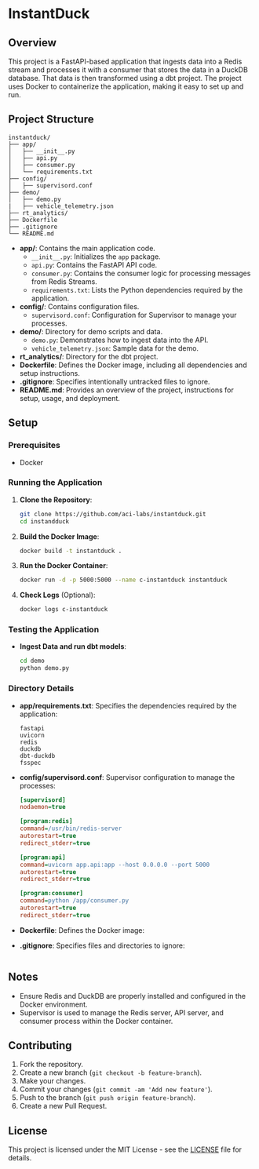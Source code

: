 # InstantDuck

## Overview

This project is a FastAPI-based application that ingests data into a Redis stream and processes it with a consumer that stores the data in a DuckDB database.
That data is then transformed using a dbt project.
The project uses Docker to containerize the application, making it easy to set up and run.

## Project Structure

```
instantduck/
├── app/
│   ├── __init__.py
│   ├── api.py
│   ├── consumer.py
│   └── requirements.txt
├── config/
│   ├── supervisord.conf
├── demo/
│   ├── demo.py
|   ├── vehicle_telemetry.json
├── rt_analytics/
├── Dockerfile
├── .gitignore
└── README.md
```

- **app/**: Contains the main application code.
  - `__init__.py`: Initializes the `app` package.
  - `api.py`: Contains the FastAPI API code.
  - `consumer.py`: Contains the consumer logic for processing messages from Redis Streams.
  - `requirements.txt`: Lists the Python dependencies required by the application.
- **config/**: Contains configuration files.
  - `supervisord.conf`: Configuration for Supervisor to manage your processes.
- **demo/**: Directory for demo scripts and data.
  - `demo.py`: Demonstrates how to ingest data into the API.
  - `vehicle_telemetry.json`: Sample data for the demo.
- **rt_analytics/**: Directory for the dbt project.
- **Dockerfile**: Defines the Docker image, including all dependencies and setup instructions.
- **.gitignore**: Specifies intentionally untracked files to ignore.
- **README.md**: Provides an overview of the project, instructions for setup, usage, and deployment.

## Setup

### Prerequisites

- Docker

### Running the Application

1. **Clone the Repository**:
   ```sh
   git clone https://github.com/aci-labs/instantduck.git
   cd instandduck
   ```

2. **Build the Docker Image**:
   ```sh
   docker build -t instantduck .
   ```

3. **Run the Docker Container**:
   ```sh
   docker run -d -p 5000:5000 --name c-instantduck instantduck
   ```

4. **Check Logs** (Optional):
   ```sh
   docker logs c-instantduck
   ```

### Testing the Application

- **Ingest Data and run dbt models**:
  ```sh
  cd demo
  python demo.py
  ```

### Directory Details

- **app/requirements.txt**: Specifies the dependencies required by the application:
  ```
  fastapi
  uvicorn
  redis
  duckdb
  dbt-duckdb
  fsspec
  ```

- **config/supervisord.conf**: Supervisor configuration to manage the processes:
  ```ini
  [supervisord]
  nodaemon=true

  [program:redis]
  command=/usr/bin/redis-server
  autorestart=true
  redirect_stderr=true

  [program:api]
  command=uvicorn app.api:app --host 0.0.0.0 --port 5000
  autorestart=true
  redirect_stderr=true

  [program:consumer]
  command=python /app/consumer.py
  autorestart=true
  redirect_stderr=true
  ```

- **Dockerfile**: Defines the Docker image:
  
- **.gitignore**: Specifies files and directories to ignore:
  ```
  
  ```

## Notes

- Ensure Redis and DuckDB are properly installed and configured in the Docker environment.
- Supervisor is used to manage the Redis server, API server, and consumer process within the Docker container.

## Contributing

1. Fork the repository.
2. Create a new branch (`git checkout -b feature-branch`).
3. Make your changes.
4. Commit your changes (`git commit -am 'Add new feature'`).
5. Push to the branch (`git push origin feature-branch`).
6. Create a new Pull Request.

## License

This project is licensed under the MIT License - see the [LICENSE](LICENSE) file for details.